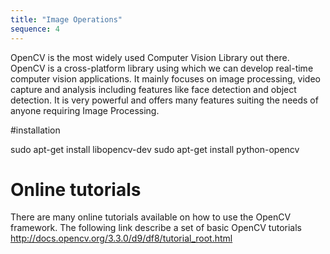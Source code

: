 ```yaml
---
title: "Image Operations"
sequence: 4
---
```


OpenCV is the most widely used Computer Vision Library out there. OpenCV is a cross-platform library using which we can develop real-time computer vision applications. 
It mainly focuses on image processing, video capture and analysis including features like face detection and object detection.
It is very powerful and offers many features suiting the needs of anyone requiring Image Processing.

#installation

sudo apt-get install libopencv-dev
sudo apt-get install python-opencv

# Online tutorials 

There are many online tutorials available on how to use the OpenCV framework. 
The following link describe a set of basic OpenCV tutorials http://docs.opencv.org/3.3.0/d9/df8/tutorial_root.html


